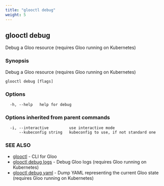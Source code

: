 ```yaml
---
title: "glooctl debug"
weight: 5
---
```

## glooctl debug

Debug a Gloo resource (requires Gloo running on Kubernetes)

### Synopsis

Debug a Gloo resource (requires Gloo running on Kubernetes)

```
glooctl debug [flags]
```

### Options

```
  -h, --help   help for debug
```

### Options inherited from parent commands

```
  -i, --interactive         use interactive mode
      --kubeconfig string   kubeconfig to use, if not standard one
```

### SEE ALSO

* [glooctl](../glooctl)	 - CLI for Gloo
* [glooctl debug logs](../glooctl_debug_logs)	 - Debug Gloo logs (requires Gloo running on Kubernetes)
* [glooctl debug yaml](../glooctl_debug_yaml)	 - Dump YAML representing the current Gloo state (requires Gloo running on Kubernetes)

